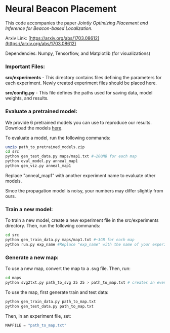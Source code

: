 # Neural Beacon Placement

This code accompanies the paper *Jointly Optimizing Placement and Inference for Beacon-based Localization*.

Arxiv Link: [https://arxiv.org/abs/1703.08612](https://arxiv.org/abs/1703.08612)

Dependencies: Numpy, Tensorflow, and Matplotlib (for visualizations)


### Important Files:

**src/experiments** - This directory contains files defining the parameters for each experiment. Newly created experiment files should be placed here.

**src/config.py** - This file defines the paths used for saving data, model weights, and results.



### Evaluate a pretrained model:

We provide 6 pretrained models you can use to reproduce our results. Download the models [here](https://github.com/cbschaff/NBP/releases/download/untagged-fc96f7a2112b16196f33/pretrained_models.zip).

To evaluate a model, run the following commands:


```bash
unzip path_to_pretrained_models.zip
cd src
python gen_test_data.py maps/map1.txt #~200MB for each map
python eval_model.py anneal_map1
python gen_viz.py anneal_map1
```
Replace "anneal_map1" with another experiment name to evaluate other models.

Since the propagation model is noisy, your numbers may differ slightly from ours.


### Train a new model:

To train a new model, create a new experiment file in the src/experiments directory. Then, run the following commands:

```bash
cd src
python gen_train_data.py maps/map1.txt #~3GB for each map
python run.py exp_name #Replace "exp_name" with the name of your experiment
```

### Generate a new map:

To use a new map, convert the map to a .svg file. Then, run:
```bash
cd maps
python svg2txt.py path_to_svg 25 25 > path_to_map.txt # creates an evenly spaced grid of 25 x 25 beacon locations
```
To use the map, first generate train and test data:
```bash
python gen_train_data.py path_to_map.txt
python gen_test_data.py path_to_map.txt
```

Then, in an experiment file, set:
```python
MAPFILE = "path_to_map.txt"
```
